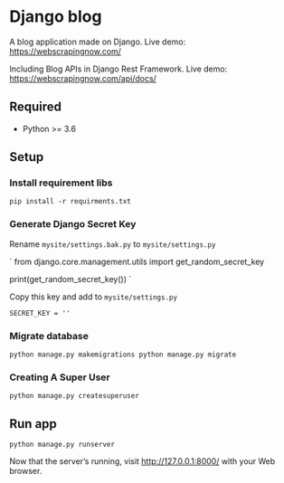# Django blog

A blog application made on Django.
Live demo: https://webscrapingnow.com/

Including Blog APIs in Django Rest Framework.
Live demo: https://webscrapingnow.com/api/docs/

## Required

- Python >= 3.6

## Setup

### Install requirement libs

`
pip install -r requirments.txt
`

### Generate Django Secret Key

Rename `mysite/settings.bak.py` to `mysite/settings.py`

`
from django.core.management.utils import get_random_secret_key

print(get_random_secret_key())
`

Copy this key and add to `mysite/settings.py`

`
SECRET_KEY = ''
`

### Migrate database

`
python manage.py makemigrations
python manage.py migrate
`

### Creating A Super User

`
python manage.py createsuperuser
`

## Run app

`
python manage.py runserver
`

Now that the server’s running, visit http://127.0.0.1:8000/ with your Web browser.